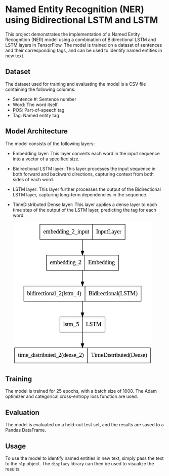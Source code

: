 # Named Entity Recognition (NER) using Bidirectional LSTM and LSTM

This project demonstrates the implementation of a Named Entity Recognition (NER) model using a combination of Bidirectional LSTM and LSTM layers in TensorFlow. The model is trained on a dataset of sentences and their corresponding tags, and can be used to identify named entities in new text.

## Dataset

The dataset used for training and evaluating the model is a CSV file containing the following columns:

* Sentence #: Sentence number
* Word: The word itself
* POS: Part-of-speech tag
* Tag: Named entity tag

## Model Architecture

The model consists of the following layers:

* Embedding layer: This layer converts each word in the input sequence into a vector of a specified size.
* Bidirectional LSTM layer: This layer processes the input sequence in both forward and backward directions, capturing context from both sides of each word.
* LSTM layer: This layer further processes the output of the Bidirectional LSTM layer, capturing long-term dependencies in the sequence.
* TimeDistributed Dense layer: This layer applies a dense layer to each time step of the output of the LSTM layer, predicting the tag for each word.

  ![Model Architecture](model.png)
  
## Training

The model is trained for 25 epochs, with a batch size of 1000. The Adam optimizer and categorical cross-entropy loss function are used.

## Evaluation

The model is evaluated on a held-out test set, and the results are saved to a Pandas DataFrame.

## Usage

To use the model to identify named entities in new text, simply pass the text to the `nlp` object. The `displacy` library can then be used to visualize the results.
